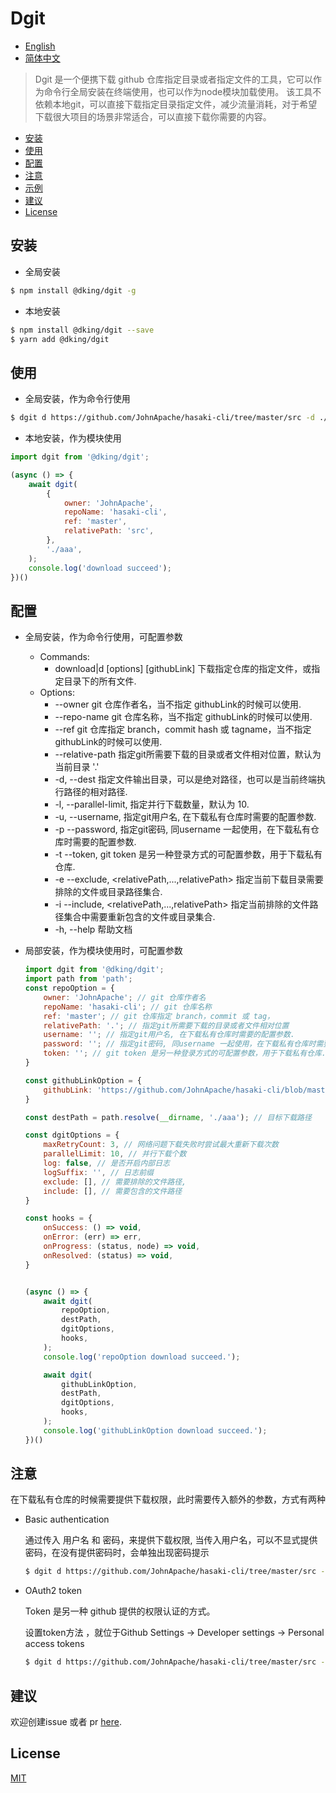 # Dgit 
<!-- 
[![NPM version][npm-image]][npm-url]
[![build status][travis-image]][travis-url]
[![Test coverage][codecov-image]][codecov-url]
[![Known Vulnerabilities][snyk-image]][snyk-url]
[![npm download][download-image]][download-url]

[npm-image]: https://img.shields.io/npm/v/:packageName.svg?style=flat-square
[npm-url]: https://npmjs.org/package/:packageName
[travis-image]: https://www.travis-ci.org/JohnApache/:packageName.svg
[travis-url]: https://travis-ci.org/JohnApache/:packageName
[codecov-image]: https://codecov.io/gh/JohnApache/:packageName/branch/master/graph/badge.svg
[codecov-url]: https://codecov.io/gh/JohnApache/:packageName
[snyk-image]: https://snyk.io/test/github/JohnApache/:packageName/badge.svg?targetFile=package.json
[snyk-url]: https://snyk.io/test/github/JohnApache/:packageName?targetFile=package.json
[download-image]: https://img.shields.io/npm/dm/:packageName.svg?style=flat-square
[download-url]: https://npmjs.org/package/:packageName -->

- [English](README.en_US.md)
- [简体中文](README.md)

> Dgit 是一个便携下载 github 仓库指定目录或者指定文件的工具，它可以作为命令行全局安装在终端使用，也可以作为node模块加载使用。 该工具不依赖本地git，可以直接下载指定目录指定文件，减少流量消耗，对于希望下载很大项目的场景非常适合，可以直接下载你需要的内容。

- [安装](#安装)
- [使用](#使用)
- [配置](#配置)
- [注意](#注意)
- [示例](#示例)
- [建议](#建议)
- [License](#license)

## 安装
+ 全局安装
```bash
$ npm install @dking/dgit -g
```
+ 本地安装
```bash
$ npm install @dking/dgit --save
$ yarn add @dking/dgit
```

## 使用
+ 全局安装，作为命令行使用
```bash
$ dgit d https://github.com/JohnApache/hasaki-cli/tree/master/src -d ./abc
```

+ 本地安装，作为模块使用
```js
import dgit from '@dking/dgit';

(async () => {
    await dgit(
        {
            owner: 'JohnApache',
            repoName: 'hasaki-cli',
            ref: 'master',
            relativePath: 'src',
        },
        './aaa',
    );
    console.log('download succeed');
})()
```

## 配置
+ 全局安装，作为命令行使用，可配置参数
    - Commands:
        * download|d [options] [githubLink]  下载指定仓库的指定文件，或指定目录下的所有文件.
    - Options:
        * --owner <ownerName>             git 仓库作者名，当不指定 githubLink的时候可以使用.
        * --repo-name <repoName>          git 仓库名称，当不指定 githubLink的时候可以使用.
        * --ref <refName>                 git 仓库指定 branch，commit hash 或 tagname，当不指定 githubLink的时候可以使用.
        * --relative-path <relativePath>  指定git所需要下载的目录或者文件相对位置，默认为当前目录 '.'
        * -d, --dest <destPath>           指定文件输出目录，可以是绝对路径，也可以是当前终端执行路径的相对路径.
        * -l, --parallel-limit, <number>  指定并行下载数量，默认为 10.
        * -u, --username, <username>      指定git用户名, 在下载私有仓库时需要的配置参数.
        * -p --password, <password>       指定git密码, 同username 一起使用，在下载私有仓库时需要的配置参数.
        * -t --token, <token>             git token 是另一种登录方式的可配置参数，用于下载私有仓库.
        * -e --exclude, <relativePath,...,relativePath>  指定当前下载目录需要排除的文件或目录路径集合.
        * -i --include, <relativePath,...,relativePath>  指定当前排除的文件路径集合中需要重新包含的文件或目录集合.
        * -h, --help                      帮助文档

+ 局部安装，作为模块使用时，可配置参数
    ```js
    import dgit from '@dking/dgit';
    import path from 'path';
    const repoOption = {
        owner: 'JohnApache'; // git 仓库作者名
        repoName: 'hasaki-cli'; // git 仓库名称
        ref: 'master'; // git 仓库指定 branch，commit 或 tag，
        relativePath: '.'; // 指定git所需要下载的目录或者文件相对位置
        username: ''; // 指定git用户名, 在下载私有仓库时需要的配置参数.
        password: ''; // 指定git密码, 同username 一起使用，在下载私有仓库时需要的配置参数.
        token: ''; // git token 是另一种登录方式的可配置参数，用于下载私有仓库.
    }

    const githubLinkOption = {
        githubLink: 'https://github.com/JohnApache/hasaki-cli/blob/master/PLAN.txt', // 也可以直接指定github 需要下载路径的地址
    }

    const destPath = path.resolve(__dirname, './aaa'); // 目标下载路径

    const dgitOptions = {
        maxRetryCount: 3, // 网络问题下载失败时尝试最大重新下载次数
        parallelLimit: 10, // 并行下载个数
        log: false, // 是否开启内部日志
        logSuffix: '', // 日志前缀
        exclude: [], // 需要排除的文件路径,
        include: [], // 需要包含的文件路径
    }

    const hooks = {
        onSuccess: () => void,
        onError: (err) => err,
        onProgress: (status, node) => void,
        onResolved: (status) => void,
    }


    (async () => {
        await dgit(
            repoOption,
            destPath,
            dgitOptions,
            hooks,
        );
        console.log('repoOption download succeed.');

        await dgit(
            githubLinkOption,
            destPath,
            dgitOptions,
            hooks,
        );
        console.log('githubLinkOption download succeed.');
    })()
    ```    
## 注意
在下载私有仓库的时候需要提供下载权限，此时需要传入额外的参数，方式有两种
+ Basic authentication 

    通过传入 用户名 和 密码，来提供下载权限, 当传入用户名，可以不显式提供密码，在没有提供密码时，会单独出现密码提示

    ```bash
    $ dgit d https://github.com/JohnApache/hasaki-cli/tree/master/src -d ./abc -u JohnApache
    ```
+ OAuth2 token

    Token 是另一种 github 提供的权限认证的方式。

    设置token方法 ，就位于Github Settings -> Developer settings -> Personal access tokens

    ```bash
    $ dgit d https://github.com/JohnApache/hasaki-cli/tree/master/src -d ./abc -t OAUTH-TOKEN
    ```

## 建议
欢迎创建issue 或者 pr [here](https://github.com/JohnApache/dgit/issues).

## License

[MIT](LICENSE)

